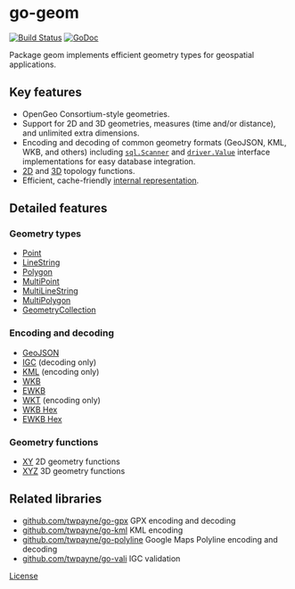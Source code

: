 # go-geom

[![Build Status](https://travis-ci.org/twpayne/go-geom.svg?branch=master)](https://travis-ci.org/twpayne/go-geom)
[![GoDoc](https://godoc.org/github.com/twpayne/go-geom?status.svg)](https://godoc.org/github.com/twpayne/go-geom)

Package geom implements efficient geometry types for geospatial applications.

## Key features

 * OpenGeo Consortium-style geometries.
 * Support for 2D and 3D geometries, measures (time and/or distance), and
   unlimited extra dimensions.
 * Encoding and decoding of common geometry formats (GeoJSON, KML, WKB, and
   others) including [`sql.Scanner`](https://godoc.org/database/sql#Scanner)
   and [`driver.Value`](https://godoc.org/database/sql/driver#Value) interface
   implementations for easy database integration.
 * [2D](https://godoc.org/github.com/twpayne/go-geom/xy) and
   [3D](https://godoc.org/github.com/twpayne/go-geom/xyz) topology functions.
 * Efficient, cache-friendly [internal representation](INTERNALS.md).

## Detailed features

### Geometry types

 * [Point](https://godoc.org/github.com/twpayne/go-geom#Point)
 * [LineString](https://godoc.org/github.com/twpayne/go-geom#LineString)
 * [Polygon](https://godoc.org/github.com/twpayne/go-geom#Polygon)
 * [MultiPoint](https://godoc.org/github.com/twpayne/go-geom#MultiPoint)
 * [MultiLineString](https://godoc.org/github.com/twpayne/go-geom#MultiLineString)
 * [MultiPolygon](https://godoc.org/github.com/twpayne/go-geom#MultiPolygon)
 * [GeometryCollection](https://godoc.org/github.com/twpayne/go-geom#GeometryCollection)

### Encoding and decoding

 * [GeoJSON](https://godoc.org/github.com/twpayne/go-geom/encoding/geojson)
 * [IGC](https://godoc.org/github.com/twpayne/go-geom/encoding/igc) (decoding only)
 * [KML](https://godoc.org/github.com/twpayne/go-geom/encoding/kml) (encoding only)
 * [WKB](https://godoc.org/github.com/twpayne/go-geom/encoding/wkb)
 * [EWKB](https://godoc.org/github.com/twpayne/go-geom/encoding/ewkb)
 * [WKT](https://godoc.org/github.com/twpayne/go-geom/encoding/wkt) (encoding only)
 * [WKB Hex](https://godoc.org/github.com/twpayne/go-geom/encoding/wkbhex)
 * [EWKB Hex](https://godoc.org/github.com/twpayne/go-geom/encoding/ewkbhex)

### Geometry functions

 * [XY](https://godoc.org/github.com/twpayne/go-geom/xy) 2D geometry functions
 * [XYZ](https://godoc.org/github.com/twpayne/go-geom/xyz) 3D geometry functions

## Related libraries

 * [github.com/twpayne/go-gpx](https://github.com/twpayne/go-gpx) GPX encoding and decoding
 * [github.com/twpayne/go-kml](https://github.com/twpayne/go-kml) KML encoding
 * [github.com/twpayne/go-polyline](https://github.com/twpayne/go-polyline) Google Maps Polyline encoding and decoding
 * [github.com/twpayne/go-vali](https://github.com/twpayne/go-vali) IGC validation

[License](LICENSE)
